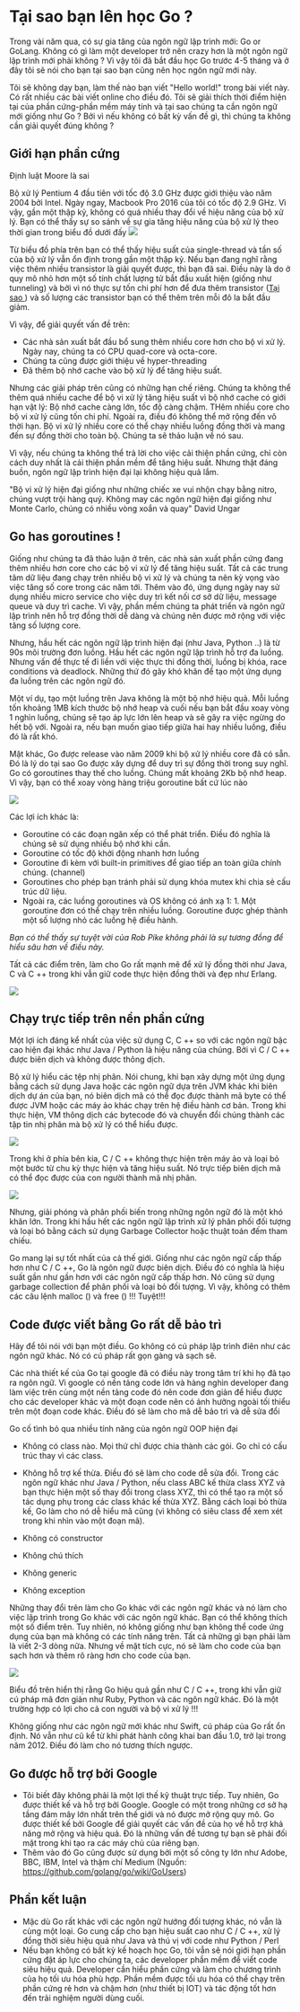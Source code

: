 # Tại sao bạn lên học Go ?

Trong vài năm qua, có sự gia tăng của ngôn ngữ lập trình mới: Go or GoLang. Không có gì làm một developer trở nên crazy hơn là một ngôn ngữ lập trình mới phải không ? Vì vậy tôi đã bắt đầu học Go trước 4-5 tháng và ở đây tôi sẽ nói cho bạn tại sao bạn cũng nên học ngôn ngữ mới này. 

Tôi sẽ không dạy bạn, làm thế nào bạn viết "Hello world!" trong bài viết này. Có rất nhiều các bài viết online cho điều đó. Tôi sẽ giải thích thời điểm hiện tại của phần cứng-phần mềm máy tính và tại sao chúng ta cần ngôn ngữ mới giống như Go ? Bởi vì nếu không có bất kỳ vấn đề gì, thì chúng ta không cần giải quyết đúng không ?

## Giới hạn phần cứng

Định luật Moore là sai

Bộ xử lý Pentium 4 đầu tiên với tốc độ 3.0 GHz được giới thiệu vào năm 2004 bởi Intel. Ngày ngay, Macbook Pro 2016 của tôi có tốc độ 2.9 GHz. Vì vậy, gần một thập kỷ, không có quá nhiều thay đổi về hiệu năng của bộ xử lý. Bạn có thể thấy sự so sánh về sự gia tăng hiệu năng của bộ xử lý theo thời gian trong biểu đồ dưới đấy ![](https://cdn-images-1.medium.com/max/1600/1*Azz7YwzYYR6lDKFj8iIGZg.png)

Từ biểu đồ phía trên bạn có thể thấy hiệu suất của single-thread và tần số của bộ xử lý vẫn ổn định trong gần một thập kỷ. Nếu bạn đang nghĩ rằng việc thêm nhiều transistor là giải quyết được, thì bạn đã sai. Điều này là do ở quy mô nhỏ hơn một số tính chất lượng tử bắt đầu xuất hiện (giống như tunneling) và bởi vì nó thực sự tốn chi phí hơn để đưa thêm transistor ([Tại sao ](https://www.quora.com/What-is-Quantum-Tunneling-Limit-How-does-it-limit-the-size-of-a-transistor)) và số lượng các transistor bạn có thể thêm trên mỗi đô la bắt đầu giảm.

Vì vậy, để giải quyết vấn đề trên: 
* Các nhà sản xuất bắt đầu bổ sung thêm nhiều core hơn cho bộ vi xử lý. Ngày nay, chúng ta có CPU quad-core và octa-core.
* Chúng ta cũng được giới thiệu về hyper-threading
* Đã thêm bộ nhớ cache vào bộ xử lý để tăng hiệu suất.

Nhưng các giải pháp trên cũng có những hạn chế riêng. Chúng ta không thể thêm quá nhiều cache để bộ vi xử lý tăng hiệu suất vì bộ nhớ cache có giới hạn vật lý: Bộ nhớ cache càng lớn, tốc độ càng chậm. THêm nhiều core cho bộ vi xử lý cũng tốn chi phí. Ngoài ra, điều đó không thể mở rộng đến vô thời hạn. Bộ vi xử lý nhiều core có thể chạy nhiều luồng đồng thời và mang đến sự đồng thời cho toàn bộ. Chúng ta sẽ thảo luận về nó sau.

Vì vậy, nếu chúng ta không thể trả lời cho việc cải thiện phần cứng, chỉ còn cách duy nhất là cải thiện phần mềm để tăng hiệu suất. Nhưng thật đáng buồn, ngôn ngữ lập trình hiện đại lại không hiệu quả lắm. 

"Bộ vi xử lý hiện đại giống như những chiếc xe vui nhộn chạy bằng nitro, chúng vượt trội hàng quý. Không may các ngôn ngữ hiện đại giống như  Monte Carlo, chúng có nhiều vòng xoắn và quay" David Ungar

## Go has goroutines !

Giống như chúng ta đã thảo luận ở trên, các nhà sản xuất phần cứng đang thêm nhiều hơn core cho các bộ vi xử lý để tăng hiệu suất. Tất cả các trung tâm dữ liệu đang chạy trên nhiều bộ vi xử lý và chúng ta nên kỳ vọng vào việc tăng số core trong các năm tới. Thêm vào đó, ứng dụng ngày nay sử dụng nhiều micro service cho việc duy trì kết nối cơ sở dữ liệu, message queue và duy trì cache. Vì vậy, phần mềm chúng ta phát triển và ngôn ngữ lập trình nên hỗ trợ đồng thời dễ dàng và chúng nên được mở rộng với việc tăng số lượng core.

Nhưng, hầu hết các ngôn ngữ lập trình hiện đại (như Java, Python ..) là từ 90s môi trường đơn luồng. Hầu hết các ngôn ngữ lập trình hỗ trợ đa luồng. Nhưng vấn đề thực tế đi liền với việc thực thi đồng thời, luồng bị khóa, race conditions và deadlock. Những thứ đó gây khó khăn để tạo một ứng dụng đa luồng trên các ngôn ngữ đó. 

Một ví dụ, tạo một luồng trên Java không là một bộ nhớ hiệu quả. Mỗi luồng tốn khoảng 1MB kích thước bộ nhớ heap và cuối nếu bạn bắt đầu xoay vòng 1 nghìn luồng, chúng sẽ tạo áp lực lớn lên heap và sẽ gây ra việc ngừng do hết bộ với. Ngoài ra, nếu bạn muốn giao tiếp giữa hai hay nhiều luồng, điều đó là rất khó.

Mặt khác, Go được release vào năm 2009 khi bộ xử lý nhiều core đã có sẵn. Đó là lý do tại sao Go được xây dựng để duy trì sự đồng thời trong suy nghĩ. Go có goroutines thay thế cho luồng. Chúng mất khoảng 2Kb bộ nhớ heap. Vì vậy, bạn có thể xoay vòng hàng triệu goroutine bất cứ lúc nào

![](https://cdn-images-1.medium.com/max/1600/1*NFojvbkdRkxz0ZDbu4ysNA.jpeg) 

Các lợi ích khác là:
* Goroutine có các đoạn ngăn xếp có thể phát triển. Điều đó nghĩa là chúng sẽ sử dụng nhiều bộ nhớ khi cần.
* Goroutine có tốc độ khởi động nhanh hơn luồng
* Goroutine đi kèm với built-in primitives để giao tiếp an toàn giữa chính chúng. (channel)
* Goroutines cho phép bạn tránh phải sử dụng khóa mutex khi chia sẻ cấu trúc dữ liệu.
* Ngoài ra, các luồng goroutines và OS không có ánh xạ 1: 1. Một goroutine đơn có thể chạy trên nhiều luồng. Goroutine được ghép thành một số lượng nhỏ các luồng hệ điều hành.

_Bạn có thể thấy sự tuyệt vời của Rob Pike không phải là sự tương đồng để hiểu sâu hơn về điều này._

Tất cả các điểm trên, làm cho Go rất mạnh mẽ để xử lý đồng thời như Java, C và C ++ trong khi vẫn giữ code thực hiện đồng thời và đẹp như Erlang.

![](https://cdn-images-1.medium.com/max/1600/1*xbsHBQJReC5l_VO4XgNSIQ.png)

## Chạy trực tiếp trên nền phần cứng

Một lợi ích đáng kể nhất của việc sử dụng C, C ++ so với các ngôn ngữ bậc cao hiện đại khác như Java / Python là hiệu năng của chúng. Bởi vì C / C ++ được biên dịch và không được thông dịch.

Bộ xử lý hiểu các tệp nhị phân. Nói chung, khi bạn xây dựng một ứng dụng bằng cách sử dụng Java hoặc các ngôn ngữ dựa trên JVM khác khi biên dịch dự án của bạn, nó biên dịch mã có thể đọc được thành mã byte có thể được JVM hoặc các máy ảo khác chạy trên hệ điều hành cơ bản. Trong khi thực hiện, VM thông dịch các bytecode đó và chuyển đổi chúng thành các tập tin nhị phân mà bộ xử lý có thể hiểu được.

![](https://cdn-images-1.medium.com/max/1600/1*TVR-VLVg68KwCOLjqQmQAw.png)

Trong khi ở phía bên kia, C / C ++ không thực hiện trên máy ảo và loại bỏ một bước từ chu kỳ thực hiện và tăng hiệu suất. Nó trực tiếp biên dịch mã có thể đọc được của con người thành mã nhị phân.

![](https://cdn-images-1.medium.com/max/1600/1*ii6xUkU_PchybiG8_GnOjA.png)

Nhưng, giải phóng và phân phối biến trong những ngôn ngữ đó là một khó khăn lớn. Trong khi hầu hết các ngôn ngữ lập trình xử lý phân phối đối tượng và loại bỏ bằng cách sử dụng Garbage Collector hoặc thuật toán đếm tham chiếu.

Go mang lại sự tốt nhất của cả thế giới. Giống như các ngôn ngữ cấp thấp hơn như C / C ++, Go là ngôn ngữ được biên dịch. Điều đó có nghĩa là hiệu suất gần như gần hơn với các ngôn ngữ cấp thấp hơn. Nó cũng sử dụng garbage collection  để phân phối và loại bỏ đối tượng. Vì vậy, không có thêm các câu lệnh malloc () và free () !!! Tuyệt!!!

## Code được viết bằng Go rất dễ bảo trì

Hãy để tôi nói với bạn một điều. Go không có cú pháp lập trình điên như các ngôn ngữ khác. Nó có cú pháp rất gọn gàng và sạch sẽ.

Các nhà thiết kế của Go tại google đã có điều này trong tâm trí khi họ đã tạo ra ngôn ngữ. Vì google có nền tảng code lớn và hàng nghìn developer đang làm việc trên cùng một nền tảng code đó nên code đơn giản để hiểu được cho các developer khác và một đoạn code nên có ảnh hưởng ngoài tối thiểu trên một đoạn code khác. Điều đó sẽ làm cho mã dễ bảo trì và dễ sửa đổi

Go cố tình bỏ qua nhiều tính năng của ngôn ngữ OOP hiện đại
* Không có class nào. Mọi thứ chỉ được chia thành các gói. Go chỉ có cấu trúc thay vì các class.
* Không hỗ trợ kế thừa. Điều đó sẽ làm cho code dễ sửa đổi. Trong các ngôn ngữ khác như Java / Python, nếu class ABC kế thừa class XYZ và bạn thực hiện một số thay đổi trong class XYZ, thì có thể tạo ra một số tác dụng phụ trong các class khác kế thừa XYZ. Bằng cách loại bỏ thừa kế, Go làm cho nó dễ hiểu mã cũng (vì không có siêu class để xem xét trong khi nhìn vào một đoạn mã).

* Không có constructor
* Không chú thích
* Không generic
* Không exception

Những thay đổi trên làm cho Go khác với các ngôn ngữ khác và nó làm cho việc lập trình trong Go khác với các ngôn ngữ khác. Bạn có thể không thích một số điểm trên. Tuy nhiên, nó không giống như bạn không thể code ứng dụng của bạn mà không có các tính năng trên. Tất cả những gì bạn phải làm là viết 2-3 dòng nữa. Nhưng về mặt tích cực, nó sẽ làm cho code của bạn sạch hơn và thêm rõ ràng hơn cho code của bạn.

![](https://cdn-images-1.medium.com/max/1600/1*nlpYI256BR71xMBWd1nlfg.png)

Biểu đồ trên hiển thị rằng Go hiệu quả gần như C / C ++, trong khi vẫn giữ cú pháp mã đơn giản như Ruby, Python và các ngôn ngữ khác. Đó là một trường hợp có lợi cho cả con người và bộ vi xử lý !!!

Không giống như các ngôn ngữ mới khác như Swift, cú pháp của Go rất ổn định. Nó vẫn như cũ kể từ khi phát hành công khai ban đầu 1.0, trở lại trong năm 2012. Điều đó làm cho nó tương thích ngược.

## Go được hỗ trợ bởi Google

* Tôi biết đây không phải là một lợi thế kỹ thuật trực tiếp. Tuy nhiên, Go được thiết kế và hỗ trợ bởi Google. Google có một trong những cơ sở hạ tầng đám mây lớn nhất trên thế giới và nó được mở rộng quy mô. Go được thiết kế bởi Google để giải quyết các vấn đề của họ về hỗ trợ khả năng mở rộng và hiệu quả. Đó là những vấn đề tương tự bạn sẽ phải đối mặt trong khi tạo ra các máy chủ của riêng bạn.
* Thêm vào đó Go cũng được sử dụng bởi một số công ty lớn như Adobe, BBC, IBM, Intel và thậm chí Medium (Nguồn: https://github.com/golang/go/wiki/GoUsers)

## Phần kết luận

* Mặc dù Go rất khác với các ngôn ngữ hướng đối tượng khác, nó vẫn là cùng một loại. Go cung cấp cho bạn hiệu suất cao như C / C ++, xử lý đồng thời siêu hiệu quả như Java và thú vị với code như Python / Perl
* Nếu bạn không có bất kỳ kế hoạch học Go, tôi vẫn sẽ nói giới hạn phần cứng đặt áp lực cho chúng ta, các developer phần mềm để viết code siêu hiệu quả. Developer cần hiểu phần cứng và làm cho chương trình của họ tối ưu hóa phù hợp. Phần mềm được tối ưu hóa có thể chạy trên phần cứng rẻ hơn và chậm hơn (như thiết bị IOT) và tác động tốt hơn đến trải nghiệm người dùng cuối.










